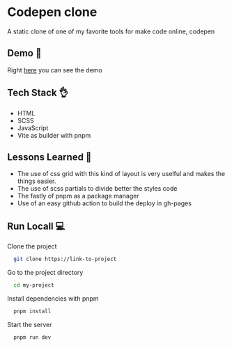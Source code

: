 # Codepen clone
A static clone of one of my favorite tools for make code online, codepen

## Demo 🚀
Right [here](https://francisco-solis99.github.io/codepen-clone/) you can see the demo

## Tech Stack 👌
- HTML
- SCSS
- JavaScript
- Vite as builder with pnpm

## Lessons Learned 🤔

- The use of css grid with this kind of layout is very uselful and makes the things easier.
- The use of scss partials to divide better the styles code
- The fastly of pnpm as a package manager
- Use of an easy github action to build the deploy in gh-pages


## Run Locall 💻

Clone the project

```bash
  git clone https://link-to-project
```

Go to the project directory

```bash
  cd my-project
```

Install dependencies with pnpm

```bash
  pnpm install
```

Start the server

```bash
  pnpm run dev
```
